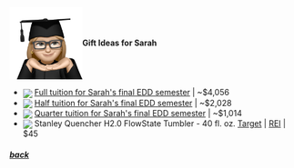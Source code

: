 <img src="assets/images/sarah2.png" align="center" width="128" >**Gift Ideas for Sarah**

<!--**Assistance with Sarah's final EDD semester**-->

- <a href="https://www.lindenwood.edu/about/news/details/2024-25-tuition-and-fees-announced/"><img src="https://collegesofdistinction.com/wp-content/uploads/2020/12/2021_01-4-Lindenwood-scaled.jpg" align="center" width="64" ></a> [Full tuition for Sarah's final EDD semester](https://www.lindenwood.edu/about/news/details/2024-25-tuition-and-fees-announced/) | ~$4,056
- <a href="https://www.lindenwood.edu/about/news/details/2024-25-tuition-and-fees-announced/"><img src="https://collegesofdistinction.com/wp-content/uploads/2020/12/2021_01-4-Lindenwood-scaled.jpg" align="center" width="64" ></a> [Half tuition for Sarah's final EDD semester](https://www.lindenwood.edu/about/news/details/2024-25-tuition-and-fees-announced/) | ~$2,028
- <a href="https://www.lindenwood.edu/about/news/details/2024-25-tuition-and-fees-announced/"><img src="https://collegesofdistinction.com/wp-content/uploads/2020/12/2021_01-4-Lindenwood-scaled.jpg" align="center" width="64" ></a> [Quarter tuition for Sarah's final EDD semester](https://www.lindenwood.edu/about/news/details/2024-25-tuition-and-fees-announced/) | ~$1,014
- <a href="link"><img src="https://www.rei.com/media/9010d9f5-7e80-4b8a-add0-0d71e07aac23.jpg?size=784x588" align="center" width="64" ></a> Stanley Quencher H2.0 FlowState Tumbler - 40 fl. oz. [Target](https://www.target.com/p/stanley-40-oz-stainless-steel-h2-0-flowstate-quencher-tumbler/-/A-88429520) | [REI](https://www.rei.com/product/220438/stanley-quencher-h20-flowstate-tumbler-40-fl-oz) | $45

<!--
<a href="link"><img src="imagelink" align="center" width="64" ></a> [ItemName](link) |
$price
-->

##### [back](readme.md)
